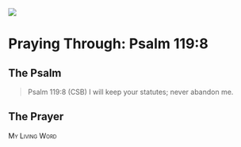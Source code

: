 <img class="intro-right" src="/images/art-paris-psalter.jpg">

# Praying Through: Psalm 119:8

## The Psalm

>Psalm 119:8 (CSB) I will keep your statutes; never abandon me.

## The Prayer

<div style="font-variant: small-caps;">
My Living Word
</div>
